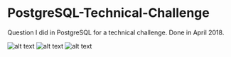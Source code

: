 # PostgreSQL-Technical-Challenge
Question I did in PostgreSQL for a technical challenge. Done in April 2018.

![alt text](https://imgur.com/DdhtpCE)
![alt text](https://imgur.com/eVut54C)
![alt text](https://imgur.com/Zi6rCJo)
